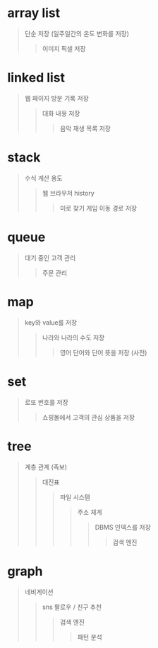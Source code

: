# array list

> 단순 저장 (일주일간의 온도 변화를 저장)
>
> > 이미지 픽셀 저장

# linked list

> 웹 페이지 방분 기록 저장
>
> > 대화 내용 저장
> >
> > > 음악 재생 목록 저장

# stack

> 수식 계산 용도
>
> > 웹 브라우저 history
> >
> > > 미로 찾기 게임 이동 경로 저장

# queue

> 대기 중인 고객 관리
>
> > 주문 관리

# map

> key와 value를 저장
>
> > 나라와 나라의 수도 저장
> >
> > > 영어 단어와 단어 뜻을 저장 (사전)

# set

> 로또 번호를 저장
>
> > 쇼핑몰에서 고객의 관심 상품을 저장

# tree

> 계층 관계 (족보)
>
> > 대진표
> >
> > > 파일 시스템
> > >
> > > > 주소 체계
> > > >
> > > > > DBMS 인덱스를 저장
> > > > >
> > > > > > 검색 엔진

# graph

> 네비게이션
>
> > sns 팔로우 / 친구 추천
> >
> > > 검색 엔진
> > >
> > > > 패턴 분석
